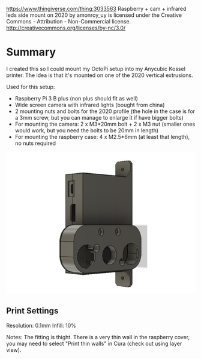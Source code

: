 https://www.thingiverse.com/thing:3033563
Raspberry + cam + infrared leds side mount on 2020 by amonroy_uy is licensed under the Creative Commons - Attribution - Non-Commercial license.
http://creativecommons.org/licenses/by-nc/3.0/

# Summary

I created this so I could mount my OctoPi setup into my Anycubic Kossel printer. The idea is that it's mounted on one of the 2020 vertical extrusions. 

Used for this setup:
- Raspberry Pi 3 B plus (non plus should fit as well)
- Wide screen camera with infrared lights (bought from china)
- 2 mounting nuts and bolts for the 2020 profile (the hole in the case is for a 3mm screw, but you can manage to enlarge it if have bigger bolts)
- For mounting the camera: 2 x M3*20mm bolt + 2 x M3 nut (smaller ones would work, but you need the bolts to be 20mm in length)
- For mounting the raspberry case: 4 x M2.5*6mm (at least that length), no nuts required

![Image of printed piece](images/d548be67345da4d6af9c4290f8fdec98_preview_featured.jpg)

## Print Settings

Resolution: 0.1mm
Infill: 10%

Notes: 
The fitting is thight. There is a very thin wall in the raspberry cover, you may need to select "Print thin walls" in Cura (check out using layer view).